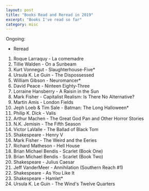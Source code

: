 ```yaml
---
layout: post
title: "Books Read and Reread in 2019"
excerpt: "Books I've read so far"
category: misc
---
```


Ongoing:
* Reread

1. Roque Larraquy - La comemadre
1. Tillie Walden - On a Sunbeam
1. Kurt Vonnegut - Slaughterhouse-Five*
1. Ursula K. Le Guin - The Dispossessed
1. William Gibson - Neuromancer*
1. David Peace - Ninteen Eighty-Three
1. Lorraine Hansberry - A Raisin in the Sun
1. Mark Fisher - Capitalist Realism: Is There No Alternative?
1. Martin Amis - London Fields
1. Jeph Loeb & Tim Sale - Batman: The Long Halloween*
1. Philip K. Dick - Valis
1. Arthur Machen - The Great God Pan and Other Horror Stories
1. N.K. Jemisin - The Fifth Season
1. Victor LaValle - The Ballad of Black Tom
1. Shakespeare - Henry V
1. Mark Fisher - The Weird and the Eeries
1. Richard Matheson - Hell House
1. Brian Michael Bendis - Scarlet (Book One)
1. Brian Michael Bendis - Scarlet (Book Two)
1. Shakespeare - Julius Caesar
1. Jeff VanderMeer - Annihilation (Southern Reach #1)
1. Shakespeare - As You Like It
1. Shakespeare - Hamlet*
1. Ursula K. Le Guin - The Wind's Twelve Quarters